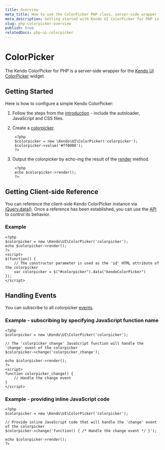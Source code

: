 ```yaml
---
title: Overview
meta_title: How to use the ColorPicker PHP class, server-side wrapper for Kendo UI ColorPicker widget
meta_description: Getting started with Kendo UI ColorPicker for PHP in quick steps - configure Kendo UI ColorPicker widget and operate Kendo UI ColorPicker events.
slug: php-colorpicker-overview
publish: true
relatedDocs: php-ui-colorpicker
---
```


# ColorPicker

The Kendo ColorPicker for PHP is a server-side wrapper for the [Kendo UI ColorPicker](http://docs.kendoui.com/api/web/colorpicker) widget.

## Getting Started

Here is how to configure a simple Kendo ColorPicker:

1. Follow the steps from the [introduction](/getting-started/using-kendo-with/php/introduction) - include the autoloader, JavaScript and CSS files.

2. Create a [colorpicker](/api/wrappers/php/Kendo/UI/ColorPicker).

        <?php
        $colorpicker = new \Kendo\UI\ColorPicker('colorpicker');
        $colorpicker->value('#ff0000');
        ?>

3. Output the colorpicker by echo-ing the result of the [render](/api/wrappers/php/Kendo/UI/Widget#render) method.

        <?php
        echo $colorpicker->render();
        ?>

## Getting Client-side Reference

You can reference the client-side Kendo ColorPicker instance via [jQuery.data()](http://api.jquery.com/jQuery.data/).
Once a reference has been established, you can use the [API](/api/web/colorpicker#methods) to control its behavior.


### Example

    <?php
    $colorpicker = new \Kendo\UI\ColorPicker('colorpicker');
    echo $colorpicker->render();
    ?>
    <script>
    $(function() {
        // The constructor parameter is used as the 'id' HTML attribute of the colorpicker
        var colorpicker = $("#colorpicker").data("kendoColorPicker")
    });
    </script>

## Handling Events

You can subscribe to all colorpicker [events](/api/web/colorpicker#events).

### Example - subscribing by specifying JavaScript function name

    <?php
    $colorpicker = new \Kendo\UI\ColorPicker('colorpicker');

    // The 'colorpicker_change' JavaScript function will handle the 'change' event of the colorpicker
    $colorpicker->change('colorpicker_change');

    echo $colorpicker->render();
    ?>
    <script>
    function colorpicker_change() {
        // Handle the change event
    }
    </script>

### Example - providing inline JavaScript code

    <?php
    $colorpicker = new \Kendo\UI\ColorPicker('colorpicker');

    // Provide inline JavaScript code that will handle the 'change' event of the colorpicker
    $colorpicker->change('function() { /* Handle the change event */ }');

    echo $colorpicker->render();
    ?>
